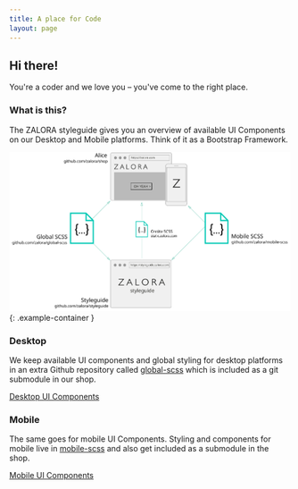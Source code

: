 ```yaml
---
title: A place for Code
layout: page
---
```


## Hi there!

You're a coder and we love you – you've come to the right place.

### What is this?

The ZALORA styleguide gives you an overview of available UI Components on our Desktop and Mobile platforms. Think of it as a Bootstrap Framework.


![ZALORA Global Styles Setup](/assets/images/content/code/setup-illustration.svg)
{: .example-container }

### Desktop

We keep available UI components and global styling for desktop platforms in an extra Github repository called [global-scss](http://github.com/zalora/global-scss) which is included as a git submodule in our shop.

<a class="btn" href="/components/desktop/">Desktop UI Components</a>

### Mobile

The same goes for mobile UI Components. Styling and components for mobile live in [mobile-scss](http://github.com/zalora/mobile-scss) and also get included as a submodule in the shop.

<a class="btn" href="/components/mobile/scaffolding.html">Mobile UI Components</a>

